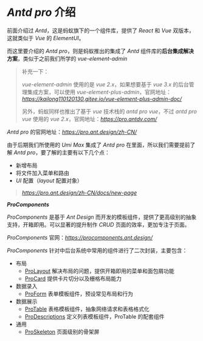 # *Antd pro* 介绍

前面介绍过 *Antd*，这是蚂蚁旗下的一个组件库，提供了 *React* 和 *Vue* 双版本，这就类似于 *Vue* 的 *ElementUI*。

而这里要介绍的 *Antd pro*，则是蚂蚁推出的集成了 *Antd* 组件库的**后台集成解决方案**，类似于之前我们所学的 *vue-element-admin*

>补充一下：
>
>*vue-element-admin* 使用的是 *vue 2.x*，如果想要基于 *vue 3.x* 的后台管理集成方案，可以使用 *vue-element-plus-admin*，官网地址：*https://kailong110120130.gitee.io/vue-element-plus-admin-doc/*
>
>另外，蚂蚁同样也推出了基于 *vue* 技术栈的 *antd pro vue*，不过 *antd pro vue* 使用的 *vue 2.x*，官网地址：*https://pro.antdv.com/* 



*Antd pro* 的官网地址：*https://pro.ant.design/zh-CN/*

由于后期我们所使用的 *Umi Max* 集成了 *Antd pro* 在里面，所以我们需要提前了解 *Antd pro*，要了解的主要有以下几个点：

- 新增布局
- 将文件加入菜单和路由
- *UI* 配置（*layout* 配置对象）

>*https://pro.ant.design/zh-CN/docs/new-page*



***ProComponents***

*ProComponents* 是基于 *Ant Design* 而开发的模板组件，提供了更高级别的抽象支持，开箱即用。可以显著的提升制作 *CRUD* 页面的效率，更加专注于页面。

*ProComponents* 官网：*https://procomponents.ant.design/*

*ProComponents* 针对中后台系统中常用的组件进行了二次封装，主要包含：

- 布局
  - [ProLayout](https://procomponents.ant.design/components/layout) 解决布局的问题，提供开箱即用的菜单和面包屑功能
  - [ProCard](https://procomponents.ant.design/components/card) 提供卡片切分以及栅格布局能力
- 数据录入
  - [ProForm](https://procomponents.ant.design/components/form) 表单模板组件，预设常见布局和行为
- 数据展示
  - [ProTable](https://procomponents.ant.design/components/table) 表格模板组件，抽象网络请求和表格格式化
  - [ProDescriptions](https://procomponents.ant.design/components/descriptions) 定义列表模板组件，ProTable 的配套组件
- 通用
  - [ProSkeleton](https://procomponents.ant.design/components/skeleton) 页面级别的骨架屏



